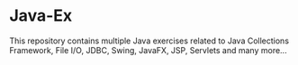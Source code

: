 # Java-Ex
This repository contains multiple Java exercises related to Java Collections Framework, File I/O, JDBC, Swing, JavaFX, JSP, Servlets and many more...  
